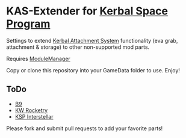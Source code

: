 KAS-Extender for [Kerbal Space Program](https://www.kerbalspaceprogram.com/)
============================================================================

Settings to extend [Kerbal Attachment System](https://github.com/KospY/KAS) functionality (eva grab, attachment & storage) to other non-supported mod parts.

Requires [ModuleManager](http://forum.kerbalspaceprogram.com/threads/55219)

Copy or clone this repository into your GameData folder to use. Enjoy!

ToDo
----
* [B9](http://forum.kerbalspaceprogram.com/threads/25241)
* [KW Rocketry](http://forum.kerbalspaceprogram.com/threads/51037)
* [KSP Interstellar](https://github.com/FractalUK/KSPInterstellar)

Please fork and submit pull requests to add your favorite parts!

